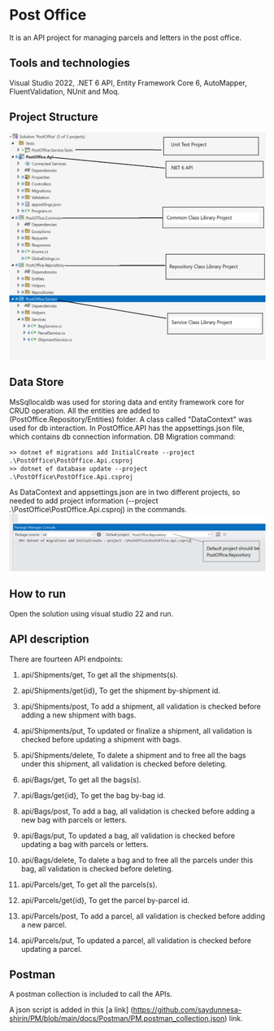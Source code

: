 # Post Office
It is an API project for managing parcels and letters in the post office.

## Tools and technologies
Visual Studio 2022, .NET 6 API, Entity Framework Core 6, AutoMapper, FluentValidation, NUnit and Moq.

## Project Structure
![Project Structure Image](images/project_structure.PNG)

## Data Store
MsSqllocaldb was used for storing data and entity framework core for CRUD operation. All the entities are added to (PostOffice.Repository/Entities) folder.
A class called "DataContext" was used for db interaction. In PostOffice.API has the appsettings.json file, which contains db connection information. 
DB Migration command:

    >> dotnet ef migrations add InitialCreate --project .\PostOffice\PostOffice.Api.csproj
    >> dotnet ef database update --project .\PostOffice\PostOffice.Api.csproj

As DataContext and appsettings.json are in two different projects, so needed to add project information (--project .\PostOffice\PostOffice.Api.csproj) in the commands. ![Sql Migrations Image](images/sql_migrations.PNG)

## How to run
Open the solution using visual studio 22 and run.

## API description
There are fourteen API endpoints:

1. api/Shipments/get, To get all the shipments(s).

2. api/Shipments/get{id}, To get the shipment by-shipment id.

3. api/Shipments/post, To add a shipment, all validation is checked before adding a new shipment with bags.

4. api/Shipments/put, To updated or finalize a shipment, all validation is checked before updating a shipment with bags.

5. api/Shipments/delete, To dalete a shipment and to free all the bags under this shipment, all validation is checked before deleting.

6. api/Bags/get, To get all the bags(s).

7. api/Bags/get{id}, To get the bag by-bag id.

8. api/Bags/post, To add a bag, all validation is checked before adding a new bag with parcels or letters.

9. api/Bags/put, To updated a bag, all validation is checked before updating a bag with parcels or letters.

10. api/Bags/delete, To dalete a bag and to free all the parcels under this bag, all validation is checked before deleting.

11. api/Parcels/get, To get all the parcels(s).

12. api/Parcels/get{id}, To get the parcel by-parcel id.

13. api/Parcels/post, To add a parcel, all validation is checked before adding a new parcel.

14. api/Parcels/put, To updated a parcel, all validation is checked before updating a parcel.


## Postman
A postman collection is included to call the APIs.

A json script is added in this [a link] (https://github.com/saydunnesa-shirin/PM/blob/main/docs/Postman/PM.postman_collection.json) link.